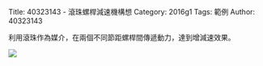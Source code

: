 Title: 40323143 -  滾珠螺桿減速機構想
Category: 2016g1
Tags: 範例
Author: 40323143


<!-- PELICAN_END_SUMMARY -->

利用滾珠作為媒介，在兩個不同節距螺桿間傳遞動力，達到增減速效果。


<img src="http://i.imgur.com/vo3Va99.jpg">
